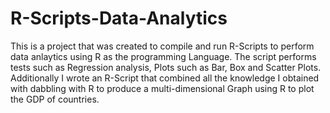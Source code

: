 # R-Scripts-Data-Analytics
This is a project that was created to compile and run R-Scripts to perform data anlaytics using R as the programming Language. 
The script performs tests such as Regression analysis, Plots such as Bar, Box and Scatter Plots.
Additionally I wrote an R-Script that combined all the knowledge I obtained with dabbling with R to produce a multi-dimensional Graph using R to plot the GDP of countries.

